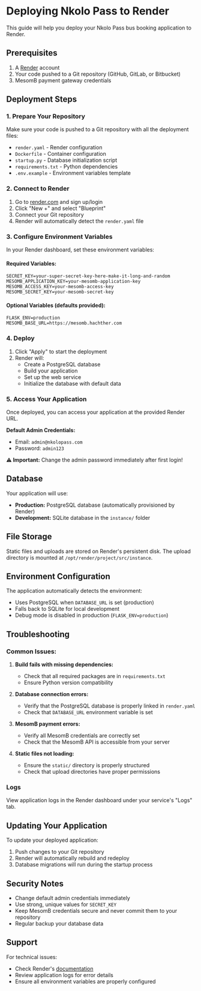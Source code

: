 # Deploying Nkolo Pass to Render

This guide will help you deploy your Nkolo Pass bus booking application to Render.

## Prerequisites

1. A [Render](https://render.com) account
2. Your code pushed to a Git repository (GitHub, GitLab, or Bitbucket)
3. MesomB payment gateway credentials

## Deployment Steps

### 1. Prepare Your Repository

Make sure your code is pushed to a Git repository with all the deployment files:
- `render.yaml` - Render configuration
- `Dockerfile` - Container configuration
- `startup.py` - Database initialization script
- `requirements.txt` - Python dependencies
- `.env.example` - Environment variables template

### 2. Connect to Render

1. Go to [render.com](https://render.com) and sign up/login
2. Click "New +" and select "Blueprint"
3. Connect your Git repository
4. Render will automatically detect the `render.yaml` file

### 3. Configure Environment Variables

In your Render dashboard, set these environment variables:

#### Required Variables:
```
SECRET_KEY=your-super-secret-key-here-make-it-long-and-random
MESOMB_APPLICATION_KEY=your-mesomb-application-key
MESOMB_ACCESS_KEY=your-mesomb-access-key
MESOMB_SECRET_KEY=your-mesomb-secret-key
```

#### Optional Variables (defaults provided):
```
FLASK_ENV=production
MESOMB_BASE_URL=https://mesomb.hachther.com
```

### 4. Deploy

1. Click "Apply" to start the deployment
2. Render will:
   - Create a PostgreSQL database
   - Build your application
   - Set up the web service
   - Initialize the database with default data

### 5. Access Your Application

Once deployed, you can access your application at the provided Render URL.

**Default Admin Credentials:**
- Email: `admin@nkolopass.com`
- Password: `admin123`

**⚠️ Important:** Change the admin password immediately after first login!

## Database

Your application will use:
- **Production:** PostgreSQL database (automatically provisioned by Render)
- **Development:** SQLite database in the `instance/` folder

## File Storage

Static files and uploads are stored on Render's persistent disk. The upload directory is mounted at `/opt/render/project/src/instance`.

## Environment Configuration

The application automatically detects the environment:
- Uses PostgreSQL when `DATABASE_URL` is set (production)
- Falls back to SQLite for local development
- Debug mode is disabled in production (`FLASK_ENV=production`)

## Troubleshooting

### Common Issues:

1. **Build fails with missing dependencies:**
   - Check that all required packages are in `requirements.txt`
   - Ensure Python version compatibility

2. **Database connection errors:**
   - Verify that the PostgreSQL database is properly linked in `render.yaml`
   - Check that `DATABASE_URL` environment variable is set

3. **MesomB payment errors:**
   - Verify all MesomB credentials are correctly set
   - Check that the MesomB API is accessible from your server

4. **Static files not loading:**
   - Ensure the `static/` directory is properly structured
   - Check that upload directories have proper permissions

### Logs

View application logs in the Render dashboard under your service's "Logs" tab.

## Updating Your Application

To update your deployed application:
1. Push changes to your Git repository
2. Render will automatically rebuild and redeploy
3. Database migrations will run during the startup process

## Security Notes

- Change default admin credentials immediately
- Use strong, unique values for `SECRET_KEY`
- Keep MesomB credentials secure and never commit them to your repository
- Regular backup your database data

## Support

For technical issues:
- Check Render's [documentation](https://render.com/docs)
- Review application logs for error details
- Ensure all environment variables are properly configured